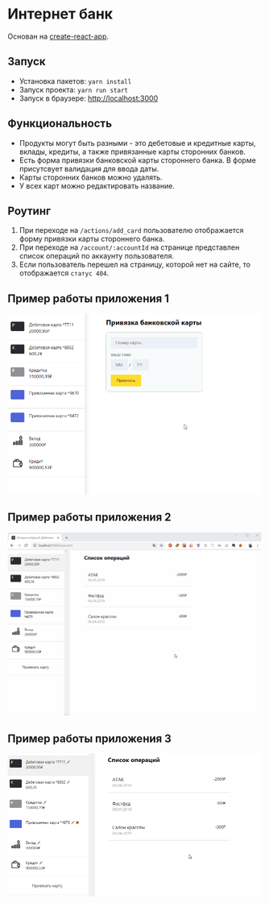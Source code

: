 # Интернет банк

Основан на [create-react-app](https://github.com/facebook/create-react-app).

## Запуск
- Установка пакетов: `yarn install`
- Запуск проекта: `yarn run start`
- Запуск в браузере: [http://localhost:3000](http://localhost:3000)

## Функциональность
- Продукты могут быть разными - это дебетовые и кредитные карты, вклады, кредиты, а также привязанные карты сторонних банков.
- Есть форма привязки банковской карты стороннего банка. В форме присутсвует валидация для ввода даты.
- Карты сторонних банков можно удалять.
- У всех карт можно редактировать название.

## Роутинг
1. При переходе на `/actions/add_card` пользователю отображается форму привязки карты стороннего банка.
2. При переходе на `/account/:accountId` на странице представлен список операций по аккаунту пользователя.
3. Если пользователь перешел на страницу, которой нет на сайте, то отображается `статус 404`.

## Пример работы приложения 1

![пример работы приложения](public/hm1-example.gif)

## Пример работы приложения 2

![пример работы приложения](./public/hm2-example.gif)

## Пример работы приложения 3

![пример работы приложения](./public/hm3-example.gif)
